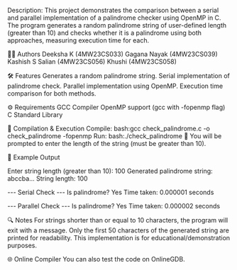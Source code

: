 Description:
This project demonstrates the comparison between a serial and parallel implementation of a palindrome checker using OpenMP in C. 
The program generates a random palindrome string of user-defined length (greater than 10) and checks whether it is a palindrome using both approaches, measuring execution time for each.

👨‍💻 Authors
Deeksha K (4MW23CS033)
Gagana Nayak (4MW23CS039)
Kashish S Salian (4MW23CS056)
Khushi (4MW23CS058)

🛠️ Features
Generates a random palindrome string.
Serial implementation of palindrome check.
Parallel implementation using OpenMP.
Execution time comparison for both methods.

⚙️ Requirements
GCC Compiler
OpenMP support (gcc with -fopenmp flag)
C Standard Library

🚀 Compilation & Execution
Compile:
bash:gcc check_palindrome.c -o check_palindrome -fopenmp
Run:
bash:./check_palindrome
🔸 You will be prompted to enter the length of the string (must be greater than 10).

🧪 Example Output

Enter string length (greater than 10): 100
Generated palindrome string: abccba...
String length: 100

--- Serial Check ---
Is palindrome? Yes
Time taken: 0.000001 seconds

--- Parallel Check ---
Is palindrome? Yes
Time taken: 0.000002 seconds

🔍 Notes
For strings shorter than or equal to 10 characters, the program will exit with a message.
Only the first 50 characters of the generated string are printed for readability.
This implementation is for educational/demonstration purposes.

🌐 Online Compiler
You can also test the code on OnlineGDB.
